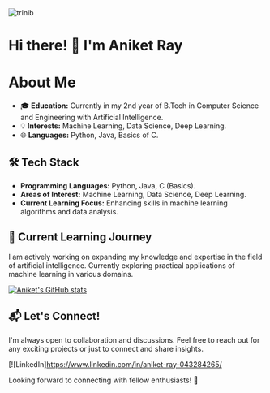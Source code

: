 <img loading="lazy" src="https://repository-images.githubusercontent.com/462900780/0a10af70-6cbf-46df-9071-0ff586a3b1d6" alt="trinib" class="d-block width-full">

<H1>Hi there! 👋 I'm Aniket Ray</H1>

# About Me

- 🎓 **Education:** Currently in my 2nd year of B.Tech in Computer Science and Engineering with Artificial Intelligence.
- 💡 **Interests:** Machine Learning, Data Science, Deep Learning.
- 🌐 **Languages:** Python, Java, Basics of C.

## 🛠️ Tech Stack

- **Programming Languages:** Python, Java, C (Basics).
- **Areas of Interest:** Machine Learning, Data Science, Deep Learning.
- **Current Learning Focus:** Enhancing skills in machine learning algorithms and data analysis.

## 🌱 Current Learning Journey

I am actively working on expanding my knowledge and expertise in the field of artificial intelligence. Currently exploring practical applications of machine learning in various domains.

[![Aniket's GitHub stats](https://github-readme-stats.vercel.app/api?username=raysofani)](https://github.com/raysofani/github-readme-stats)

## 📬 Let's Connect!

I'm always open to collaboration and discussions. Feel free to reach out for any exciting projects or just to connect and share insights.

[![LinkedIn]https://www.linkedin.com/in/aniket-ray-043284265/

Looking forward to connecting with fellow enthusiasts! 🌟


<!---
raysofani/raysofani is a ✨ special ✨ repository because its `README.md` (this file) appears on your GitHub profile.
You can click the Preview link to take a look at your changes.
--->
